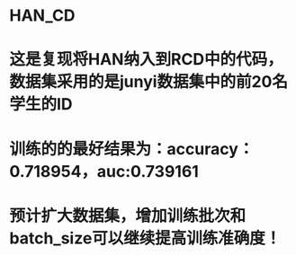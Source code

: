 # HAN_CD
# 这是复现将HAN纳入到RCD中的代码，数据集采用的是junyi数据集中的前20名学生的ID
# 训练的的最好结果为：accuracy：0.718954，auc:0.739161
# 预计扩大数据集，增加训练批次和batch_size可以继续提高训练准确度！

